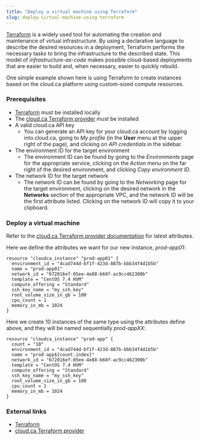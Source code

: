 ```yaml
---
title: "Deploy a virtual machine using Terraform"
slug: deploy-virtual-machine-using-terraform
---
```



[Terraform](https://www.terraform.io/) is a widely used tool for automating the creation and maintenance of virtual infrastructure.  By using a declarative language to describe the desired resources in a deployment, Terraform performs the necessary tasks to bring the infrastructure to the described state.  This model of *infrastructure-as-code* makes possible cloud-based deployments that are easier to build and, when necessary, easier to quickly rebuild.

One simple example shown here is using Terraform to create instances based on the cloud.ca platform using custom-sized compute resources.

### Prerequisites

- [Terraform](https://www.terraform.io/downloads.html) must be installed locally
- The [cloud.ca Terraform provider](https://github.com/cloud-ca/terraform-provider-cloudca) must be installed
- A valid cloud.ca API key
   - You can generate an API key for your cloud.ca account by logging into cloud.ca, going to *My profile* (in the **User** menu at the upper right of the page), and clicking on *API credentials* in the sidebar.
- The environment ID for the target environment
   - The environment ID can be found by going to the *Environments* page for the appropriate service, clicking on the *Action* menu on the far right of the desired environment, and clicking *Copy environment ID*.
- The network ID for the target network
   - The network ID can be found by going to the *Networking* page for the target environment, clicking on the desired network in the **Networks** section of the appropriate VPC, and the network ID will be the first attribute listed.  Clicking on the network ID will copy it to your clipboard.

### Deploy a virtual machine

Refer to the [cloud.ca Terraform provider documentation](https://github.com/cloud-ca/terraform-provider-cloudca/tree/master/doc) for latest attributes.

Here we define the attributes we want for our new instance, *prod-app01*:

```
resource "cloudca_instance" "prod-app01" {
  environment_id = "4cad744d-bf1f-423d-887b-bbb34f4d1b5b"
  name = "prod-app01"
  network_id = "672016ef-05ee-4e88-b68f-ac9cc462300b"
  template = "CentOS 7.4 HVM"
  compute_offering = "Standard"
  ssh_key_name = "my_ssh_key"
  root_volume_size_in_gb = 100
  cpu_count = 1
  memory_in_mb = 1024
}
```

Here we create 10 instances of the same type using the attributes define above, and they will be named sequentially *prod-appXX*:

```
resource "cloudca_instance" "prod-app" {
  count = "10"
  environment_id = "4cad744d-bf1f-423d-887b-bbb34f4d1b5b"
  name = "prod-app${count.index}"
  network_id = "672016ef-05ee-4e88-b68f-ac9cc462300b"
  template = "CentOS 7.4 HVM"
  compute_offering = "Standard"
  ssh_key_name = "my_ssh_key"
  root_volume_size_in_gb = 100
  cpu_count = 1
  memory_in_mb = 1024
}
```

### External links

- [Terraform](https://www.terraform.io/)
- [cloud.ca Terraform provider](https://github.com/cloud-ca/terraform-provider-cloudca)

